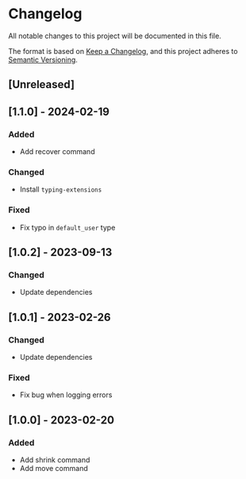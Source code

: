 # Changelog

All notable changes to this project will be documented in this file.

The format is based on [Keep a Changelog](https://keepachangelog.com/en/1.0.0/),
and this project adheres to [Semantic Versioning](https://semver.org/spec/v2.0.0.html).

## [Unreleased]

## [1.1.0] - 2024-02-19

### Added

- Add recover command

### Changed

- Install `typing-extensions`

### Fixed

- Fix typo in `default_user` type

## [1.0.2] - 2023-09-13

### Changed

- Update dependencies

## [1.0.1] - 2023-02-26

### Changed

- Update dependencies

### Fixed

- Fix bug when logging errors

## [1.0.0] - 2023-02-20

### Added

- Add shrink command
- Add move command
